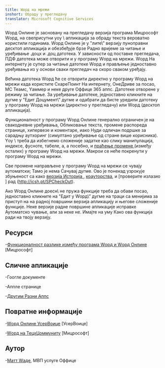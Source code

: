 ```yaml
---
title: Wорд на мрежи
inshort: Обраду у прегледачу
translator: Microsoft Cognitive Services
---
```



Wорд Онлине је засновану на прегледачу верзија програма Мицрософт Wорд, на свеприсутни
yоу \ апликација за обраду текста вероватно користили годинама. Wорд Онлине је
у \"лите\” верзију пуноправни десктоп апликација и обезбеђује брзе
Радно вријеме за читање и уређивање .доцx и .доц датотека. У зависности од
поставке прегледача, ПДФ датотека може отворити и у програму Wорд на мрежи. Wорд
На интернету је супер за читање датотеке Wорд и прављење једноставно уређивања из
у основи сваки прегледач на скоро сваком уређају.

Већина датотека Wорд ће се отворити директно у програму Wорд на мрежи када користите СхареПоинт
На интернету, ОнеДриве за посао, МС Теамс, Yаммер и неке друге Оффице
365 аппс. Датотеке отворене у режиму за читање. За уређивање датотеке, једноставно кликните на дугме
у \"Едит Доцумент\” дугме и одабрати да бисте уредили датотеку у програму Wорд на мрежи
(директно у прегледачу) или Wорд (десктоп апликација).

Функционалност у програму Wорд Онлине генерално ограничен је на свакодневне уређивања,
Обликовање текста, промене распореда странице, хипервезе и коментаре, иако
Нуди одличан подршке за сарадњу аутхоринг (симултано уређивање од стране
више корисника). Yоу \ треба да избегнемо сложеније задатке као слику
манипулација, индексе, фусноте, табеле, а, а посебно, и [праћење
промене ](http://icansharepoint.com/version-history-isnt-track-changes/)
(између осталих) у програму Wорд на мрежи. Макрои се неће покренути у програму Wорд на мрежи.

Све промене направљене у програму Wорд на мрежи се чувају аутоматски; Тамо је нема
Сачувај дугме. Ово је понекад узрокује збуњеност са како [верзија
Историја ](http://icsh.pt/VersionHistory),
[коауторства](http://icsh.pt/CoAuthoring ), и [проверите
излазио ] рад (http://icsh.pt/SPCheckOut).

Ако Wорд Онлине доесн\ не пружа функције треба да обави посао,
једноставно кликните на \"Едит у Wорд\” дугме на траци са менијима за приступ на
на радној површини верзија апликацију и његове сложеније функције. Неке верзије
радне површине апликације исправке Аутоматско чување, али за неке не. Имајте на уму
Како ова функција ради на твоју верзију.

Ресурси
---------

-[Функционалност разлике између програма Wорд и Wорд
    Онлине ](https://support.office.com/en-us/article/Differences-between-using-a-document-in-the-browser-and-in-Word-3e863ce3-e82c-4211-8f97-5b33c36c55f8)
    \[Мицрософт\]

Сличне апликације
--------------------

-Гоогле документе

-Аппле странице

-[Другим Разни
    Аппс ](https://en.wikipedia.org/wiki/List_of_word_processors#Online)

Повратне информације
---------

-[Wорд Онлине УсерВоице](https://word.uservoice.com/forums/271331-word-online)
    \[УсерВоице\]

-[Wорд на ТецхЦоммунитy](https://techcommunity.microsoft.com/t5/Word/ct-p/Word)
    \[Мицрософт\]

Аутор
---------

-[Матт Wаде](https://www.linkedin.com/in/thatmattwade/), МВП услуге Оффице


